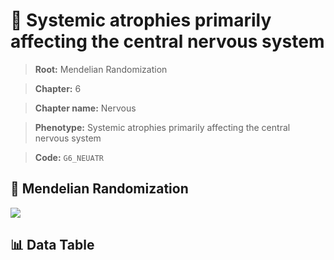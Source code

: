# 🧪 Systemic atrophies primarily affecting the central nervous system

> **Root:** Mendelian Randomization

> **Chapter:** 6  

> **Chapter name:** Nervous

> **Phenotype:** Systemic atrophies primarily affecting the central nervous system  

> **Code:** `G6_NEUATR`

## 🧬 Mendelian Randomization  

<img src="/MR/Figures/Forward/G6_NEUATR.png"/>

## 📊 Data Table

<CsvTableMRF src="/MR/Data/Forward/G6_NEUATR.csv"/>
